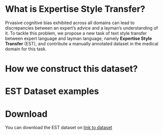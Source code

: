 # What is Expertise Style Transfer?
Prvasive cognitive bias exhibited across all domains can lead to discrepancies between an expert’s advice and a layman’s understanding of it. To tackle this problem, we propose a new task of text style transfer between expert language and layman language, namely **Expertise Style Transfer** (EST), and contribute a manually annotated dataset in the medical domain for this task.
# How we construct this dataset?

# EST Dataset examples

# Download
You can download the EST dataset on [link to dataset](https://google.com)
